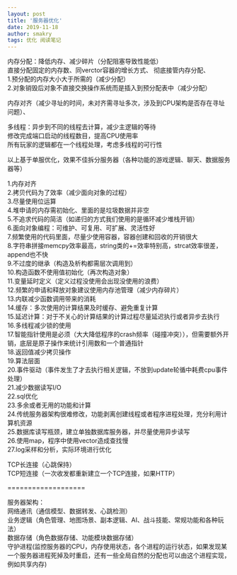 ```yaml
---
layout: post
title: '服务器优化'
date: 2019-11-18
author: smakry
tags: 优化 阅读笔记
---
```


>  







内存分配：降低内存、减少碎片（分配阻塞导致性能低）  
直接分配固定的内存数、同verctor容器的增长方式、
彻底接管内存分配、  
1.预分配的内存大小大于所需的（减少分配）  
2.对象销毁后对象不直接交换操作系统而是插入到预分配表中（减少分配）  


内存对齐（减少寻址的时间，未对齐需寻址多次，涉及到CPU架构是否存在寻址问题）、  



多线程：异步到不同的线程去计算，减少主逻辑的等待  
修改完成端口启动的线程数目，提高CPU使用率  
所有玩家的逻辑都在一个线程处理，考虑多线程的可行性  


以上基于单服优化，效果不佳拆分服务器（各种功能的游戏逻辑、聊天、数据服务器等）  



1.内存对齐  
2.拷贝代码为了效率（减少面向对象的过程）  
3.尽量使用位运算  
4.堆申请的内存需初始化、里面的是垃圾数据并非空  
5.不追求代码的简洁（如递归的方式我们使用的是循环减少堆栈开销）  
6.面向对象编程：可维护、可复用、可扩展、灵活性好  
7.频繁使用的代码里面，尽量少使用容器，容器创建和回收的开销很大  
8.字符串拼接memcpy效率最高，string类的+=效率特别高，strcat效率很差，append也不快  
9.不过度的继承（构造及析构都需层次调用到）  
10.构造函数不使用值初始化（再次构造对象）  
11.变量延时定义（定义过程没使用会出现没使用的浪费）  
12.频繁的申请和释放对象建议使用内存池管理（减少内存碎片）  
13.内联减少函数调用带来的消耗  
14.缓存：多次使用的计算结果及时缓存、避免重复计算  
15.延迟计算：对于不关心的计算结果的计算过程尽量延迟执行或者异步去执行  
16.多线程减少锁的使用  
17.智能指针使用是必须（大大降低程序的crash频率（碰撞冲突）），但需要额外开销，底层是原子操作来统计引用数和一个普通指针  
18.返回值减少拷贝操作  
19.算法层面  
20.事件驱动（事件发生了才去执行相关逻辑，不放到update轮循中耗费cpu事件处理）    
21.减少数据读写I/O  
22.sql优化  
23.多余或者无用的功能和计算  
24.传统服务器架构很难修改，功能剥离创建线程或者程序进程处理，充分利用计算机资源  
25.数据库读写瓶颈，建立单独数据库服务器，并尽量使用异步读写  
26.使用map，程序中使用vector造成查找慢  
27.log采样和分析，实际环境进行优化  



TCP长连接（心跳保持）  
TCP短连接（一次收发都重新建立一个TCP连接，如果HTTP）  

===================  


服务器架构：  
网络通讯（通信模型、数据转发、心跳检测）  
业务逻辑（角色管理、地图场景、副本逻辑、AI、战斗技能、常规功能和各种玩法）  
数据存储（角色数据存储、功能模块数据存储）  
守护进程(监控服务器的CPU，内存使用状态，各个进程的运行状态，如果发现某一个服务器进程死掉及时重启，还有一些全局自然的分配也可以由这个进程实现，例如共享内存)  





